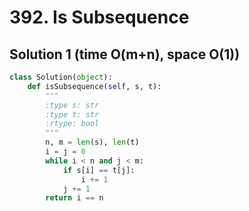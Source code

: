 # 392. Is Subsequence

## Solution 1 (time O(m+n), space O(1))

```python
class Solution(object):
    def isSubsequence(self, s, t):
        """
        :type s: str
        :type t: str
        :rtype: bool
        """
        n, m = len(s), len(t)
        i = j = 0
        while i < n and j < m:
            if s[i] == t[j]:
                i += 1
            j += 1
        return i == n
```
